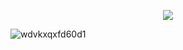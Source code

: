 <p align="center">
  <img src="https://github.com/user-attachments/assets/0e2eb4fa-1cdb-44b3-b5c5-f4dacf1905ca">
</p>

![wdvkxqxfd60d1](https://github.com/user-attachments/assets/8e8b5a37-ba51-4327-ad9b-3a4ad32054c3)
